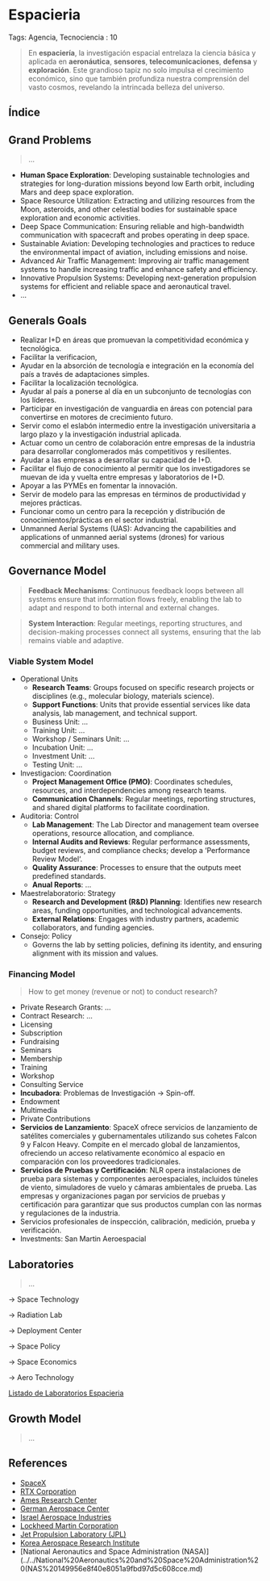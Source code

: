 # Espacieria

Tags: Agencia, Tecnociencia
: 10

> En **espaciería**, la investigación espacial entrelaza la ciencia básica y aplicada en **aeronáutica**, **sensores**, **telecomunicaciones**, **defensa** y **exploración**.  Este grandioso tapiz no solo impulsa el crecimiento económico, sino que  también profundiza nuestra comprensión del vasto cosmos, revelando la intrincada belleza del universo.
> 

## Índice

## Grand Problems

> …
> 
- **Human Space Exploration**:  Developing sustainable technologies and strategies for long-duration missions beyond low Earth orbit, including Mars and deep space exploration.
- Space Resource Utilization: Extracting and utilizing resources from the Moon, asteroids, and other celestial bodies for sustainable space exploration and economic activities.
- Deep Space Communication: Ensuring reliable and high-bandwidth communication with spacecraft and probes operating in deep space.
- Sustainable Aviation: Developing technologies and practices to reduce the environmental impact of aviation, including emissions and noise.
- Advanced Air Traffic Management: Improving air traffic management systems to handle increasing traffic and enhance safety and efficiency.
- Innovative Propulsion Systems: Developing next-generation propulsion systems for efficient and reliable space and aeronautical travel.
- …

## Generals Goals

- Realizar I+D en áreas que promuevan la competitividad económica y tecnológica.
- Facilitar la verificacion,
- Ayudar en la absorción de tecnología e integración en la economía del país a través de adaptaciones simples.
- Facilitar la localización tecnológica.
- Ayudar al país a ponerse al día en un subconjunto de tecnologías con los líderes.
- Participar en investigación de vanguardia en áreas con potencial para convertirse en motores de crecimiento futuro.
- Servir como el eslabón intermedio entre la investigación universitaria a largo plazo y la investigación industrial aplicada.
- Actuar como un centro de colaboración entre empresas de la
industria para desarrollar conglomerados más competitivos y resilientes.
- Ayudar a las empresas a desarrollar su capacidad de I+D.
- Facilitar el flujo de conocimiento al permitir que los
investigadores se muevan de ida y vuelta entre empresas y laboratorios
de I+D.
- Apoyar a las PYMEs en fomentar la innovación.
- Servir de modelo para las empresas en términos de productividad y mejores prácticas.
- Funcionar como un centro para la recepción y distribución de conocimientos/prácticas en el sector industrial.
- Unmanned Aerial Systems (UAS): Advancing the capabilities and applications of unmanned aerial systems (drones) for various commercial and military uses.

## **Governance Model**

> **Feedback Mechanisms**: Continuous feedback loops between all systems ensure that information flows freely, enabling the lab to adapt and respond to both internal and external changes.
> 

> **System Interaction**: Regular meetings, reporting structures, and decision-making processes connect all systems, ensuring that the lab remains viable and adaptive.
> 

### Viable System Model

- Operational Units
    - **Research Teams**: Groups focused on specific research projects or disciplines (e.g., molecular biology, materials science).
    - **Support Functions**: Units that provide essential services like data analysis, lab management, and technical support.
    - Business Unit: …
    - Training Unit: …
    - Workshop / Seminars Unit: …
    - Incubation Unit: …
    - Investment Unit: …
    - Testing Unit: …
- Investigacion: Coordination
    - **Project Management Office (PMO)**: Coordinates schedules, resources, and interdependencies among research teams.
    - **Communication Channels**: Regular meetings, reporting structures, and shared digital platforms to facilitate coordination.
- Auditoria: Control
    - **Lab Management**: The Lab Director and management team oversee operations, resource allocation, and compliance.
    - **Internal Audits and Reviews**: Regular performance assessments, budget reviews, and compliance checks; develop a ‘Performance Review Model‘.
    - **Quality Assurance**: Processes to ensure that the outputs meet predefined standards.
    - **Anual Reports**: …
- Maestrelaboratorio: Strategy
    - **Research and Development (R&D) Planning**: Identifies new research areas, funding opportunities, and technological advancements.
    - **External Relations**: Engages with industry partners, academic collaborators, and funding agencies.
- Consejo: Policy
    - Governs the lab by setting policies, defining its identity, and ensuring alignment with its mission and values.

### Financing Model

> How to get money (revenue  or not) to conduct research?
> 
- Private Research Grants: …
- Contract Research: …
- Licensing
- Subscription
- Fundraising
- Seminars
- Membership
- Training
- Workshop
- Consulting Service
- **Incubadora**: Problemas de Investigación → Spin-off.
- Endowment
- Multimedia
- Private Contributions
- **Servicios de Lanzamiento**: SpaceX ofrece servicios
de lanzamiento de satélites comerciales y gubernamentales utilizando sus cohetes Falcon 9 y Falcon Heavy. Compite en el mercado global de
lanzamientos, ofreciendo un acceso relativamente económico al espacio en comparación con los proveedores tradicionales.
- **Servicios de Pruebas y Certificación**: NLR opera
instalaciones de prueba para sistemas y componentes aeroespaciales,
incluidos túneles de viento, simuladores de vuelo y cámaras ambientales
de prueba. Las empresas y organizaciones pagan por servicios de pruebas y certificación para garantizar que sus productos cumplan con las normas y regulaciones de la industria.
- Servicios profesionales de inspección, calibración, medición, prueba y verificación.
- Investments:  San Martin Aeroespacial

## Laboratories

> …
> 

→ Space Technology

→ Radiation Lab

→ Deployment Center

→ Space Policy

→ Space Economics

→ Aero Technology

[Listado de Laboratorios Espacieria](Espacieria%209f41f7ca48e14fafbf48295318c23460/Listado%20de%20Laboratorios%20Espacieria%208759145fa6a14aa48f38e8e19726fe26.csv)

## Growth Model

> …
> 

## References

- [SpaceX](../../SpaceX%20149956e8f40e80e4ba3de389f5368c3b.md)
- [RTX Corporation](../../RTX%20Corporation%20149956e8f40e80ecb591f8371cc90350.md)
- [Ames Research Center](../../Ames%20Research%20Center%20149956e8f40e80d09203e0e5bbe82449.md)
- [German Aerospace Center](../../German%20Aerospace%20Center%20149956e8f40e804bb00fe09e7aa7e8f0.md)
- [Israel Aerospace Industries](../../Israel%20Aerospace%20Industries%20133956e8f40e8185a3cbd9418602f8e7.md)
- [Lockheed Martin Corporation](../../Lockheed%20Martin%20Corporation%20149956e8f40e80f0bf7dc467a4ea099e.md)
- [Jet Propulsion Laboratory (JPL)](../../Jet%20Propulsion%20Laboratory%20(JPL)%20149956e8f40e80ec884cdae733a90774.md)
- [Korea Aerospace Research Institute](../../Korea%20Aerospace%20Research%20Institute%20149956e8f40e80e7945ae8dbb368c960.md)
- [National Aeronautics and Space Administration (NASA)](../../National%20Aeronautics%20and%20Space%20Administration%20(NAS%20149956e8f40e8051a9fbd97d5c608cce.md)